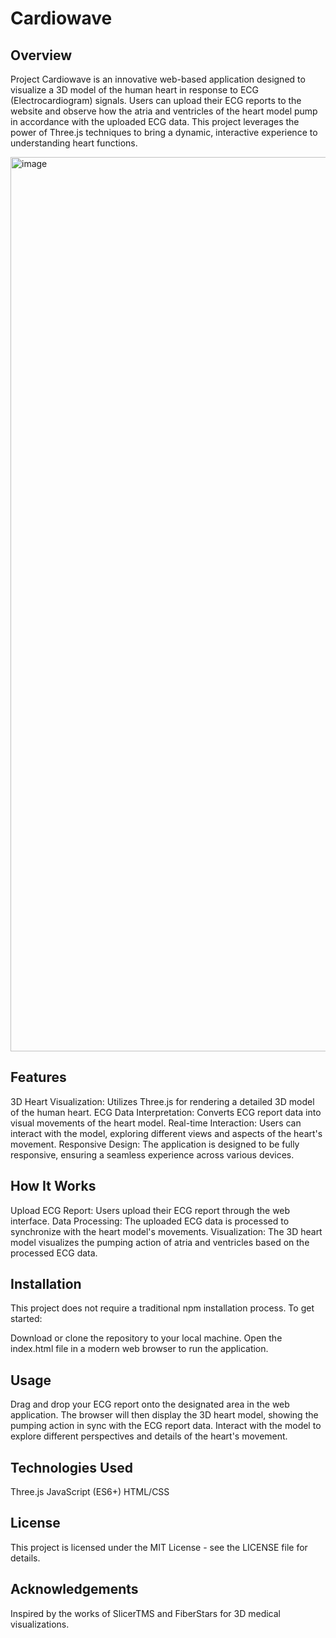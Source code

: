 # Cardiowave

## Overview

Project Cardiowave is an innovative web-based application designed to visualize a 3D model of the human heart in response to ECG (Electrocardiogram) signals. Users can upload their ECG reports to the website and observe how the atria and ventricles of the heart model pump in accordance with the uploaded ECG data. This project leverages the power of Three.js techniques to bring a dynamic, interactive experience to understanding heart functions.

<img width="1431" alt="image" src="https://github.com/RohiniDeshmukh/Cardiowave/assets/121260777/75c1a5a7-9223-43bd-832c-a7585b5d810a">


## Features

3D Heart Visualization: Utilizes Three.js for rendering a detailed 3D model of the human heart.
ECG Data Interpretation: Converts ECG report data into visual movements of the heart model.
Real-time Interaction: Users can interact with the model, exploring different views and aspects of the heart's movement.
Responsive Design: The application is designed to be fully responsive, ensuring a seamless experience across various devices.


## How It Works

Upload ECG Report: Users upload their ECG report through the web interface.
Data Processing: The uploaded ECG data is processed to synchronize with the heart model's movements.
Visualization: The 3D heart model visualizes the pumping action of atria and ventricles based on the processed ECG data.


## Installation

This project does not require a traditional npm installation process. To get started:

Download or clone the repository to your local machine.
Open the index.html file in a modern web browser to run the application.


## Usage

Drag and drop your ECG report onto the designated area in the web application.
The browser will then display the 3D heart model, showing the pumping action in sync with the ECG report data.
Interact with the model to explore different perspectives and details of the heart's movement.

## Technologies Used

Three.js
JavaScript (ES6+)
HTML/CSS


## License

This project is licensed under the MIT License - see the LICENSE file for details.

## Acknowledgements

Inspired by the works of SlicerTMS and FiberStars for 3D medical visualizations.
